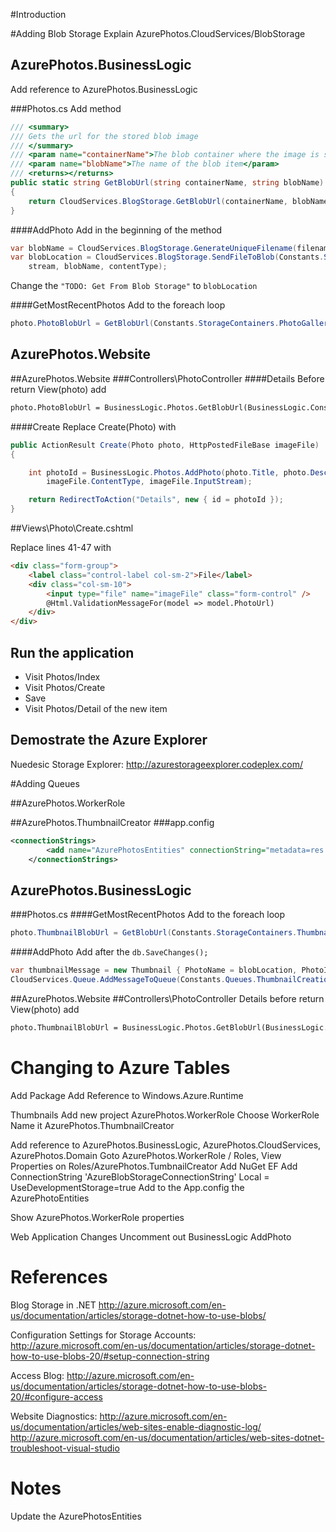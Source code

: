 #Introduction



#Adding Blob Storage
Explain AzurePhotos.CloudServices/BlobStorage

## AzurePhotos.BusinessLogic
Add reference to AzurePhotos.BusinessLogic

###Photos.cs
Add method
```cs
/// <summary>
/// Gets the url for the stored blob image
/// </summary>
/// <param name="containerName">The blob container where the image is stored</param>
/// <param name="blobName">The name of the blob item</param>
/// <returns></returns>
public static string GetBlobUrl(string containerName, string blobName)
{
    return CloudServices.BlogStorage.GetBlobUrl(containerName, blobName);
}
```

####AddPhoto
Add in the beginning of the method
```cs
var blobName = CloudServices.BlogStorage.GenerateUniqueFilename(filename);
var blobLocation = CloudServices.BlogStorage.SendFileToBlob(Constants.StorageContainers.PhotoGallery,
    stream, blobName, contentType);
```

Change the `"TODO: Get From Blob Storage"` to `blobLocation`


####GetMostRecentPhotos
Add to the foreach loop
```cs
photo.PhotoBlobUrl = GetBlobUrl(Constants.StorageContainers.PhotoGallery, photo.PhotoUrl);
```

## AzurePhotos.Website

##AzurePhotos.Website
###Controllers\PhotoController
####Details 
Before return View(photo) add
```html
photo.PhotoBlobUrl = BusinessLogic.Photos.GetBlobUrl(BusinessLogic.Constants.StorageContainers.PhotoGallery, photo.PhotoUrl);
```

####Create
Replace Create(Photo) with
```cs
public ActionResult Create(Photo photo, HttpPostedFileBase imageFile)
{

    int photoId = BusinessLogic.Photos.AddPhoto(photo.Title, photo.Description, imageFile.FileName,
        imageFile.ContentType, imageFile.InputStream);

    return RedirectToAction("Details", new { id = photoId });
}
```

##Views\Photo\Create.cshtml

Replace lines 41-47 with 
```html
<div class="form-group">
    <label class="control-label col-sm-2">File</label>
	<div class="col-sm-10">
		<input type="file" name="imageFile" class="form-control" />
		@Html.ValidationMessageFor(model => model.PhotoUrl)
	</div>
</div>
```

## Run the application
* Visit Photos/Index
* Visit Photos/Create
* Save
* Visit Photos/Detail of the new item

## Demostrate the Azure Explorer
Nuedesic Storage Explorer: 
http://azurestorageexplorer.codeplex.com/

#Adding Queues

##AzurePhotos.WorkerRole


##AzurePhotos.ThumbnailCreator
###app.config
```xml
<connectionStrings>
		<add name="AzurePhotosEntities" connectionString="metadata=res://*/PhotoModel.csdl|res://*/PhotoModel.ssdl|res://*/PhotoModel.msl;provider=System.Data.SqlClient;provider connection string=&quot;data source=(LocalDb)\v11.0;attachdbfilename=C:\My\Presentations\AzurePhotos\Source\AzurePhotos.WebSite\App_Data\AzurePhotos.mdf;initial catalog=AzurePhotos;integrated security=True;multipleactiveresultsets=True;application name=EntityFramework&quot;" providerName="System.Data.EntityClient" />
	</connectionStrings>
```

## AzurePhotos.BusinessLogic
###Photos.cs
####GetMostRecentPhotos
Add to the foreach loop
```cs
photo.ThumbnailBlobUrl = GetBlobUrl(Constants.StorageContainers.ThumbnailsGallery, photo.ThumbnailUrl);
```

####AddPhoto
Add after the `db.SaveChanges();`
```cs
var thumbnailMessage = new Thumbnail { PhotoName = blobLocation, PhotoId = photo.PhotoId };
CloudServices.Queue.AddMessageToQueue(Constants.Queues.ThumbnailCreation, thumbnailMessage);
```

##AzurePhotos.Website
##Controllers\PhotoController
Details before return View(photo) add
```html
photo.ThumbnailBlobUrl = BusinessLogic.Photos.GetBlobUrl(BusinessLogic.Constants.StorageContainers.ThumbnailsGallery, photo.ThumbnailUrl);
```


Changing to Azure Tables
======

Add Package
Add Reference to Windows.Azure.Runtime



Thumbnails
Add new project AzurePhotos.WorkerRole
Choose WorkerRole
Name it AzurePhotos.ThumbnailCreator

Add reference to AzurePhotos.BusinessLogic, AzurePhotos.CloudServices, AzurePhotos.Domain
Goto AzurePhotos.WorkerRole / Roles, View Properties on Roles/AzurePhotos.TumbnailCreator
Add NuGet EF
Add ConnectionString 'AzureBlobStorageConnectionString'
Local = UseDevelopmentStorage=true
Add to the App.config the AzurePhotoEntities

Show AzurePhotos.WorkerRole properties

Web Application Changes
Uncomment out BusinessLogic AddPhoto




References
======


Blog Storage in .NET
http://azure.microsoft.com/en-us/documentation/articles/storage-dotnet-how-to-use-blobs/

Configuration Settings for Storage Accounts:
http://azure.microsoft.com/en-us/documentation/articles/storage-dotnet-how-to-use-blobs-20/#setup-connection-string

Access Blog:
http://azure.microsoft.com/en-us/documentation/articles/storage-dotnet-how-to-use-blobs-20/#configure-access

Website Diagnostics:
http://azure.microsoft.com/en-us/documentation/articles/web-sites-enable-diagnostic-log/
http://azure.microsoft.com/en-us/documentation/articles/web-sites-dotnet-troubleshoot-visual-studio


Notes
=======
Update the AzurePhotosEntities
